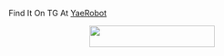 Find It On TG At [YaeRobot](https://t.me/YaeRobot)
<p align="center"><a href="https://heroku.com/deploy?template=https://github.com/RimuruDemonlord/YaeRobot"> <img src="https://img.shields.io/badge/Deploy%20To%20Heroku-black?style=for-the-badge&logo=heroku" width="220" height="38.45"/></a></p>
